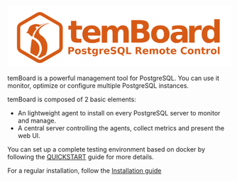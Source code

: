 
![temBoard](temboard.png)

temBoard is a powerful management tool for PostgreSQL. You can use it monitor, optimize or configure multiple PostgreSQL instances.

temBoard is composed of 2 basic elements:

- An lightweight agent to install on every PostgreSQL server to monitor and
  manage.
- A central server controlling the agents, collect metrics and present the web
  UI.


You can set up a complete testing environment based on docker by following the
[QUICKSTART](QUICKSTART.md) guide for more details.


For a regular installation, follow the [Installation guide](installation.md)
